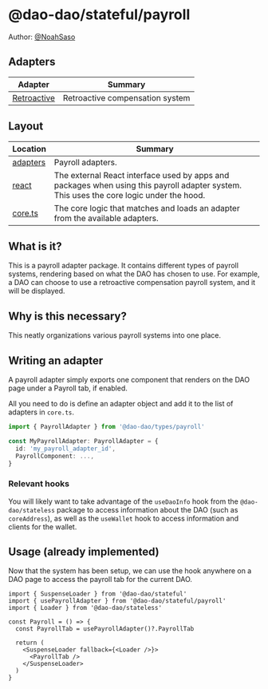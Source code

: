 # @dao-dao/stateful/payroll

Author: [@NoahSaso](https://github.com/NoahSaso)

## Adapters

| Adapter                               | Summary                         |
| ------------------------------------- | ------------------------------- |
| [Retroactive](./adapters/Retroactive) | Retroactive compensation system |

## Layout

| Location               | Summary                                                                                                                                 |
| ---------------------- | --------------------------------------------------------------------------------------------------------------------------------------- |
| [adapters](./adapters) | Payroll adapters.                                                                                                                       |
| [react](./react)       | The external React interface used by apps and packages when using this payroll adapter system. This uses the core logic under the hood. |
| [core.ts](./core.ts)   | The core logic that matches and loads an adapter from the available adapters.                                                           |

## What is it?

This is a payroll adapter package. It contains different types of payroll
systems, rendering based on what the DAO has chosen to use. For example, a DAO
can choose to use a retroactive compensation payroll system, and it will be
displayed.

## Why is this necessary?

This neatly organizations various payroll systems into one place.

## Writing an adapter

A payroll adapter simply exports one component that renders on the DAO page
under a Payroll tab, if enabled.

All you need to do is define an adapter object and add it to the list of
adapters in `core.ts`.

```ts
import { PayrollAdapter } from '@dao-dao/types/payroll'

const MyPayrollAdapter: PayrollAdapter = {
  id: 'my_payroll_adapter_id',
  PayrollComponent: ...,
}
```

### Relevant hooks

You will likely want to take advantage of the `useDaoInfo` hook from the
`@dao-dao/stateless` package to access information about the DAO (such as
`coreAddress`), as well as the `useWallet` hook to access information and
clients for the wallet.

## Usage (already implemented)

Now that the system has been setup, we can use the hook anywhere on a DAO page
to access the payroll tab for the current DAO.

```tsx
import { SuspenseLoader } from '@dao-dao/stateful'
import { usePayrollAdapter } from '@dao-dao/stateful/payroll'
import { Loader } from '@dao-dao/stateless'

const Payroll = () => {
  const PayrollTab = usePayrollAdapter()?.PayrollTab

  return (
    <SuspenseLoader fallback={<Loader />}>
      <PayrollTab />
    </SuspenseLoader>
  )
}
```
